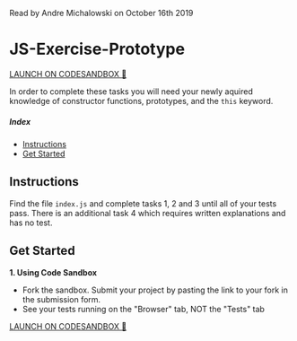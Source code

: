 Read by Andre Michalowski on October 16th 2019

# JS-Exercise-Prototype

[LAUNCH ON CODESANDBOX 🚀](https://codesandbox.io/s/github/LambdaSchool/JS-Exercise-Prototype)

In order to complete these tasks you will need your newly aquired knowledge of constructor functions, prototypes, and the `this` keyword.

##### Index

* [Instructions](#instructions)
* [Get Started](#get-started)

## Instructions

Find the file `index.js` and complete tasks 1, 2 and 3 until all of your tests pass.
There is an additional task 4 which requires written explanations and has no test.

## Get Started

**1. Using Code Sandbox**

* Fork the sandbox. Submit your project by pasting the link to your fork in the submission form.
* See your tests running on the "Browser" tab, NOT the "Tests" tab

[LAUNCH ON CODESANDBOX 🚀](https://codesandbox.io/s/github/LambdaSchool/JS-Exercise-Prototype?previewwindow=tests)
